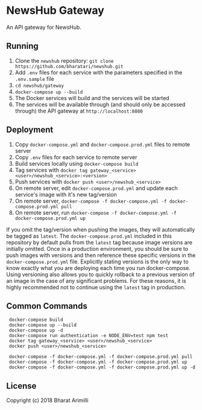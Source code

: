 # NewsHub Gateway

An API gateway for NewsHub.

## Running

1. Clone the `newshub` repository: `git clone https://github.com/bharatari/newshub.git`
2. Add `.env` files for each service with the parameters specified in the `.env.sample` file
2. `cd newshub/gateway`
3. `docker-compose up --build`
4. The Docker services will build and the services will be started
5. The services will be available through (and should only be accessed through) the API gateway at `http://localhost:8080`

## Deployment

1. Copy `docker-compose.yml` and `docker-compose.prod.yml` files to remote server
2. Copy `.env` files for each service to remote server
3. Build services locally using `docker-compose build`
4. Tag services with `docker tag gateway_<service> <user>/newshub_<service>:<version>`
5. Push services with `docker push <user>/newshub_<service>`
6. On remote server, edit `docker-compose.prod.yml` and update each service's image with it's new tag/version
7. On remote server, `docker-compose -f docker-compose.yml -f docker-compose.prod.yml pull`
8. On remote server, run `docker-compose -f docker-compose.yml -f docker-compose.prod.yml up`

If you omit the tag/version when pushing the images, they will automatically be tagged as `latest`. The `docker-compose.prod.yml` included in this repository by default pulls from the `latest` tag because image versions are initially omitted. Once in a production environment, you should be sure to push images with versions and then reference these specific versions in the `docker-compose.prod.yml` file. Explicitly stating versions is the only way to know exactly what you are deploying each time you run docker-compose. Using versioning also allows you to quickly rollback to a previous version of an image in the case of any significant problems. For these reasons, it is highly recommended not to continue using the `latest` tag in production.

## Common Commands

     docker-compose build
     docker-compose up --build
     docker-compose up -d
     docker-compose run authentication -e NODE_ENV=test npm test
     docker tag gateway_<service> <user>/newshub_<service>
     docker push <user>/newshub_<service>

     docker-compose -f docker-compose.yml -f docker-compose.prod.yml pull
     docker-compose -f docker-compose.yml -f docker-compose.prod.yml up
     docker-compose -f docker-compose.yml -f docker-compose.prod.yml up -d

## License

Copyright (c) 2018 Bharat Arimilli
